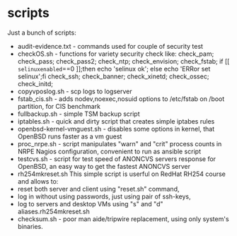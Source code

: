 # scripts
Just a bunch of scripts:
- audit-evidence.txt - commands used for couple of security test
-  checkOS.sh - functions for variety security check like: check_pam; check_pass; check_pass2; check_ntp; check_envision; check_fstab; if [[ `selinuxenabled`==0 ]];then echo 'selinux ok'; else echo 'ERRor set selinux';fi check_ssh; check_banner; check_xinetd; check_ossec; check_initd;
- copyvposlog.sh - scp logs to logserver
- fstab_cis.sh - adds nodev,noexec,nosuid options to /etc/fstab on /boot partition, for CIS benchmark
- fullbackup.sh - simple TSM backup script
- iptables.sh - quick and dirty script that creates simple iptabes rules 
- openbsd-kernel-vmguest.sh - disables some options in kernel, that OpenBSD runs faster as a vm guest
- proc_nrpe.sh - script manipulates "warn" and "crit" process counts in NRPE Nagios configuration, convenient to run as ansible script
- testcvs.sh - script for test speed of ANONCVS servers response for OpenBSD, an easy way to get the fastest ANONCVS server
- rh254mkreset.sh    This simple script is userful on RedHat RH254 course and allows to:
 - reset both server and client using "reset.sh" command, 
 - log in without using passwords, just using pair of ssh-keys,
 - log to servers and desktop VMs using "s" and "d" aliases.rh254mkreset.sh 
 - checksum.sh - poor man aide/tripwire replacement, using only system's binaries.
